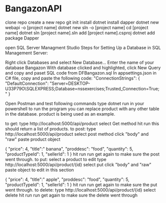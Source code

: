 # BangazonAPI
clone repo
create a new repo
git init
install dotnet
install dapper
dotnet new webapi -o [project name]
dotnet new sln -o [project name]
cd [project name]
dotnet sln [project name].sln add [project name].csproj
dotnet add package Dapper

open SQL Server Managment Studio
Steps for Setting Up a Database in SQL Management Server: 

Right click Databases and select New Database...
Enter the name of your database Bangazon
With database clicked and highlighted, click New Query and copy and paset SQL code from DFBangazon.sql
In appsettings.json in C# file, copy and paste the following code: 
"ConnectionStrings": {
    "DefaultConnection": "Server=DESKTOP-U33P79O\\SQLEXPRESS;Database=nssexercises;Trusted_Connection=True;"
}

Open Postman and test following commands
type dotnet run in your powershell to run the program
you can replace product with any other table in the database. product is being used as an example.

to get:
type http://localhost:5000/api/product
select Get method
hit run
this should return a list of products.
to post:
type http://localhost:5000/api/product
select post method
click "body" and "raw"
paste product object

{
    "price": 4,
    "title":" banana", 
    "proddesc": "food",
    "quantity": 5,
    "productTypeId": 1,
    "sellerId": 1
}
hit run
run get again to make sure the post went through.
to put:
select a product to edit
type http://localhost:5000/api/product/{id}
select put
click "body" and "raw"
paste object to edit in this section

{
    "price": 4,
    "title":" apple", 
    "proddesc": "food",
    "quantity": 5,
    "productTypeId": 1,
    "sellerId": 1
}
hit run
run get again to make sure the put went through.
to delete:
type http://localhost:5000/api/product/{id}
select delete
hit run
run get again to make sure the delete went through
